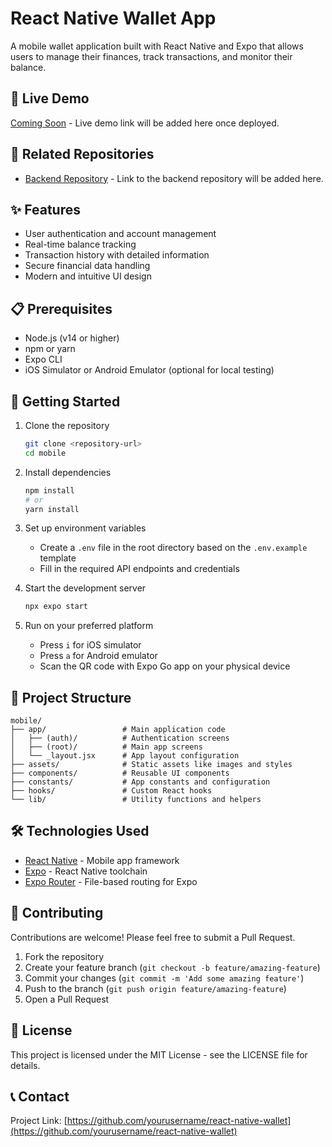 # React Native Wallet App

A mobile wallet application built with React Native and Expo that allows users to manage their finances, track transactions, and monitor their balance.

## 📱 Live Demo

[Coming Soon](#) - Live demo link will be added here once deployed.

## 🔗 Related Repositories

- [Backend Repository](#) - Link to the backend repository will be added here.

## ✨ Features

- User authentication and account management
- Real-time balance tracking
- Transaction history with detailed information
- Secure financial data handling
- Modern and intuitive UI design

## 📋 Prerequisites

- Node.js (v14 or higher)
- npm or yarn
- Expo CLI
- iOS Simulator or Android Emulator (optional for local testing)

## 🚀 Getting Started

1. Clone the repository
   ```bash
   git clone <repository-url>
   cd mobile
   ```

2. Install dependencies
   ```bash
   npm install
   # or
   yarn install
   ```

3. Set up environment variables
   - Create a `.env` file in the root directory based on the `.env.example` template
   - Fill in the required API endpoints and credentials

4. Start the development server
   ```bash
   npx expo start
   ```

5. Run on your preferred platform
   - Press `i` for iOS simulator
   - Press `a` for Android emulator
   - Scan the QR code with Expo Go app on your physical device

## 📁 Project Structure

```
mobile/
├── app/                 # Main application code
│   ├── (auth)/          # Authentication screens
│   ├── (root)/          # Main app screens
│   └── _layout.jsx      # App layout configuration
├── assets/              # Static assets like images and styles
├── components/          # Reusable UI components
├── constants/           # App constants and configuration
├── hooks/               # Custom React hooks
└── lib/                 # Utility functions and helpers
```

## 🛠️ Technologies Used

- [React Native](https://reactnative.dev/) - Mobile app framework
- [Expo](https://expo.dev/) - React Native toolchain
- [Expo Router](https://docs.expo.dev/router/introduction/) - File-based routing for Expo

## 🤝 Contributing

Contributions are welcome! Please feel free to submit a Pull Request.

1. Fork the repository
2. Create your feature branch (`git checkout -b feature/amazing-feature`)
3. Commit your changes (`git commit -m 'Add some amazing feature'`)
4. Push to the branch (`git push origin feature/amazing-feature`)
5. Open a Pull Request

## 📄 License

This project is licensed under the MIT License - see the LICENSE file for details.

## 📞 Contact

Project Link: [https://github.com/yourusername/react-native-wallet](https://github.com/yourusername/react-native-wallet)
